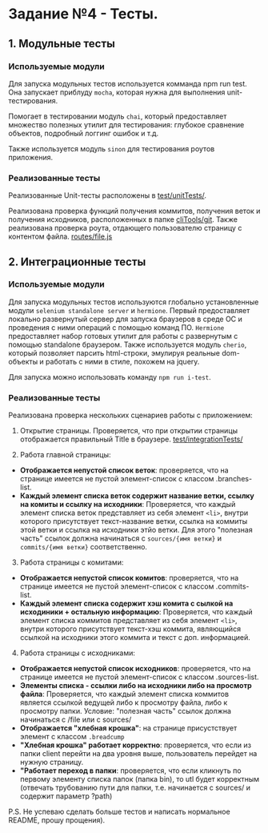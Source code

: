 # Задание №4 - Тесты.

## 1. Модульные тесты

### Используемые модули
Для запуска модульных тестов используется комманда npm run test.
Она запускает приблуду `mocha`, которая нужна для выполнения unit-тестирования. 

Помогает в тестировании модуль `chai`, который предоставляет множество полезных утилит для тестирования: глубокое сравнение объектов, подробный логгинг ошибок и т.д.

Также используется модуль `sinon` для тестирования роутов приложения.


### Реализованные тесты
Реализованные Unit-тесты расположены в [test/unitTests/](../test/unitTests).

Реализована проверка функций получения коммитов, получения веток и получения исходников, расположенных в папке [cliTools/git](../cliTools/git). Также реализована проверка роута, отдающего пользователю страницу с контентом файла. [routes/file.js](../routes/file.js)



## 2. Интеграционные тесты

### Используемые модули
Для запуска модульных тестов используются глобально установленные модули `selenium standalone server` и `hermione`.  Первый предоставляет локально развернутый сервер для запуска браузеров в среде ОС и проведения с ними операций с помощью команд ПО. `Hermione` предоставляет набор готовых утилит для работы с развернутым с помощью standalone браузером. Также используется модуль `cherio`, который позволяет парсить html-строки, эмулируя реальные dom-объекты и работать с ними в стиле, похожем на jquery.

Для запуска можно использовать команду `npm run i-test`.

### Реализованные тесты
Реализована проверка нескольких сценариев работы с приложением:

  1. Открытие страницы. Проверяется, что при открытии страницы отображается правильный Title в браузере. [test/integrationTests/](../test/integrationTests/1_pageOpening.js)

  2. Работа главной страницы: 
   - **Отображается непустой список веток**: проверяется, что на странице имеется не пустой элемент-список с классом .branches-list.
   - **Каждый элемент списка веток содержит название ветки, ссылку на комиты и ссылку на исходники**: Проверяется, что каждый элемент списка веток представляет из себя элемент `<li>`, внутри которого присутствует текст-название ветки, ссылка на коммиты этой ветки и ссылка на исходники этйо ветки. Для этого "полезная часть" ссылок должна начинаться с `sources/{имя ветки}` и `commits/{имя ветки}` соответственно.

  3. Работа страницы с комитами: 
   - **Отображается непустой список комитов**: проверяется, что на странице имеется не пустой элемент-список с классом .commits-list.
   - **Каждый элемент списка содержит хэш комита c сылкой на исходиники + остальную информацию**: Проверяется, что каждый элемент списка коммитов представляет из себя элемент `<li>`, внутри которого присутствует текст-хэш коммита, являющийся ссылкой на исходники этого коммита и текст с доп. информацией. 
  4. Работа страницы с исходниками: 
   - **Отображается непустой список исходников**: проверяется, что на странице имеется не пустой элемент-список с классом .sources-list.
   - **Элементы списка - ссылки либо на исходники либо на просмотр файла**: Проверяется, что каждый элемент списка коммитов является ссылкой ведущей либо к просмотру файла, либо к просмотру папки. Условие: "полезная часть" ссылок должна начинаться с /file или с sources/
   - **Отображается "хлебная крошка"**: на странице присустствует элемент с классом `.breadcump`
   - **"Хлебная крошка" работает корректно**: проверяется, что если из папки client перейти на два уровня выше, пользователь перейдет на нужную страницу.
   - **"Работает переход в папки**: проверяется, что если кликнуть по первому элементу списка папок (папка bin), то utl будет корректным (отвечать трубованию пути для папки, т.е. начинается с sources/ и содержит параметр ?path)

   P.S. Не успеваю сделать больше тестов и написать нормальное README, прошу прощения).





